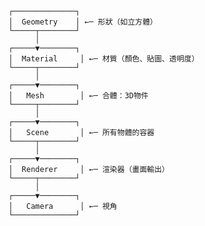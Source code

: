         ┌──────────────┐
        │  Geometry    │ ←─ 形狀（如立方體）
        └─────┬────────┘
              │
        ┌─────▼────────┐
        │  Material     │ ←─ 材質（顏色、貼圖、透明度）
        └─────┬────────┘
              │
        ┌─────▼────────┐
        │   Mesh        │ ←─ 合體：3D物件
        └─────┬────────┘
              │
        ┌─────▼────────┐
        │   Scene       │ ←─ 所有物體的容器
        └─────┬────────┘
              │
        ┌─────▼────────┐
        │  Renderer     │ ←─ 渲染器（畫面輸出）
        └─────┬────────┘
              │
        ┌─────▼────────┐
        │   Camera      │ ←─ 視角
        └──────────────┘

